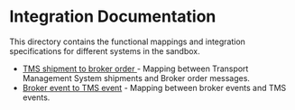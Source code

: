 # Integration Documentation

This directory contains the functional mappings and integration specifications for different systems in the sandbox.

- [TMS shipment to broker order ](./tms-to-broker.md) - Mapping between Transport Management System shipments and Broker order messages.
- [Broker event to TMS event](./broker-to-tms.md) - Mapping between broker events and TMS events.
